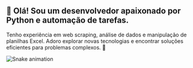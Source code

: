 ## 👋 Olá! Sou um desenvolvedor apaixonado por Python e automação de tarefas. 
Tenho experiência em web scraping, análise de dados e manipulação de planilhas Excel. 
Adoro explorar novas tecnologias e encontrar soluções eficientes para problemas complexos. 👋

![Snake animation](https://github.com/seu-usuário-aqui/seu-usuário-aqui/blob/output/github-contribution-grid-snake.svg)
